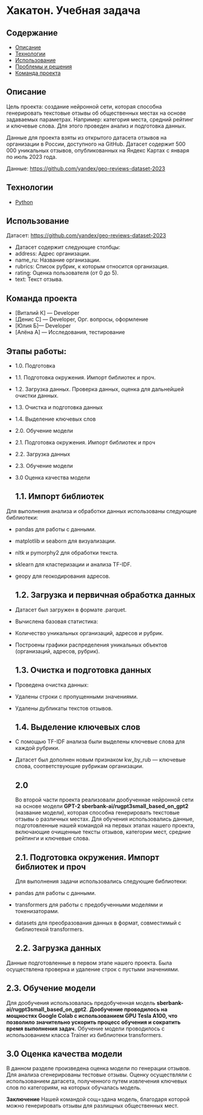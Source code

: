 # Хакатон. Учебная задача
## Содержание
- [Описание](#описание)
- [Технологии](#технологии)
- [Использование](#использование)
- [Проблемы и решения](#возможные-проблемы-и-их-решения)
- [Команда проекта](#команда-проекта)

## Описание
Цель проекта: создание нейронной сети, которая способна генерировать текстовые отзывы об общественных местах на основе задаваемых параметрах. Например: категория места, средний рейтинг и ключевые слова. 
Для этого проведен анализ и подготовка данных.

Данные для проекта взяты из открытого датасета отзывов на организации в России, доступного на GitHub. Датасет содержит 500 000 уникальных отзывов, опубликованных на Яндекс Картах с января по июль 2023 года.

Данные: https://github.com/yandex/geo-reviews-dataset-2023

## Технологии
- [Python](https://www.python.org/)

## Использование
Датасет: https://github.com/yandex/geo-reviews-dataset-2023
- Датасет содержит следующие столбцы:
- address: Адрес организации.
- name_ru: Название организации.
- rubrics: Список рубрик, к которым относится организация.
- rating: Оценка пользователя (от 0 до 5).
- text: Текст отзыва.

## Команда проекта
- [Виталий К] — Developer
- [Денис С] — Developer, Орг. вопросы, оформление
- [Юлия Б]— Developer
- [Алёна А] — Исследования, тестирование

## Этапы работы:
- 1.0. Подготовка   
- 1.1. Подготовка окружения. Импорт библиотек и проч.
- 1.2. Загрузка данных. Проверка данных, оценка для дальнейшей очистки данных.
- 1.3. Очистка и подготовка данных
- 1.4. Выделение ключевых слов
- 2.0. Обучение модели
- 2.1. Подготовка окружения. Импорт библиотек и проч
- 2.2. Загрузка данных
- 2.3. Обучение модели
- 3.0 Оценка качества модели

  ## 1.1. Импорт библиотек
Для выполнения анализа и обработки данных использованы следующие библиотеки:
- pandas для работы с данными.
- matplotlib и seaborn для визуализации.
- nltk и pymorphy2 для обработки текста.
- sklearn для кластеризации и анализа TF-IDF.
- geopy для геокодирования адресов.

  ## 1.2. Загрузка и первичная обработка данных
- Датасет был загружен в формате .parquet.
- Вычислена базовая статистика:
- Количество уникальных организаций, адресов и рубрик.
- Построены графики распределения уникальных объектов (организаций, адресов, рубрик).

  ## 1.3. Очистка и подготовка данных
- Проведена очистка данных:
- Удалены строки с пропущенными значениями.
- Удалены дубликаты текстов отзывов.

  ## 1.4. Выделение ключевых слов
- С помощью TF-IDF анализа были выделены ключевые слова для каждой рубрики.
- Датасет был дополнен новым признаком kw_by_rub — ключевые слова, соответствующие рубрикам организации.

  ## 2.0 
  Во второй части проекта реализовали дообученнае нейронной сети на основе модели **GPT-2 sberbank-ai/rugpt3small_based_on_gpt2** (название модели), которая способна генерировать текстовые отзывы о различных местах.
  Для обучения использовались данные, подготовленные нашей командой на первых этапах нашего проекта, включающие очищенные тексты отзывов, категории мест, средние рейтинги и ключевые слова.

  ## 2.1. Подготовка окружения. Импорт библиотек и проч
  Для выполнения задачи использовались следующие библиотеки:
- pandas для работы с данными.
- transformers для работы с предобученными моделями и токенизаторами.
- datasets для преобразования данных в формат, совместимый с библиотекой transformers.

  ## 2.2. Загрузка данных
Данные подготовленные в первом этапе нашего проекта.
Была осуществлена проверка и удаление строк с пустыми значениями.

 ## 2.3. Обучение модели
Для дообучения использовалась предобученная модель **sberbank-ai/rugpt3small_based_on_gpt2**. **Дообучение проводилось на мощностях Google Colab с использованием GPU Tesla A100, что позволило значительно ускорить процесс обучения и сократить время выполнения задач.**
Обучение модели проводилось с использованием класса Trainer из библиотеки transformers.

## 3.0 Оценка качества модели
В данном разделе произведена оценка модели по генерации отзывов. Для анализа сгенерированы тестовые отзывы. 
Оценку осуществляли с использованием датасета, полученного путем извлечения ключевых слов по категориям, на которых обучалась модель.

**Заключение**
Нашей командой сощ=здана модель, благодаря которой можно генерировать отзывы для разлищных общественных мест. 

